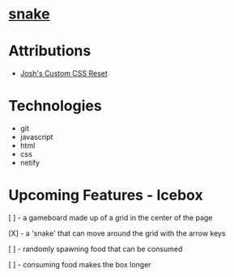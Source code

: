 # [snake](https://ssssnake.netlify.app)

<!-- #### a description of snake, why I chose it, and a screenshot -->

<!-- # How to Play -->

# Attributions

* [Josh's Custom CSS Reset](https://www.joshwcomeau.com/css/custom-css-reset/)

# Technologies

* git
* javascript
* html
* css
* netify

# Upcoming Features - Icebox

[ ] - a gameboard made up of a grid in the center of the page

[X] - a 'snake' that can move around the grid with the arrow keys

[ ] - randomly spawning food that can be consumed

[ ] - consuming food makes the box longer